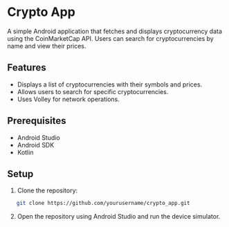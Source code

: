 # Crypto App

A simple Android application that fetches and displays cryptocurrency data using the CoinMarketCap API. Users can search for cryptocurrencies by name and view their prices.

## Features

- Displays a list of cryptocurrencies with their symbols and prices.
- Allows users to search for specific cryptocurrencies.
- Uses Volley for network operations.

## Prerequisites

- Android Studio
- Android SDK
- Kotlin

## Setup

1. Clone the repository:

```bash
   git clone https://github.com/yourusername/crypto_app.git
```

2. Open the repository using Android Studio and run the device simulator.
